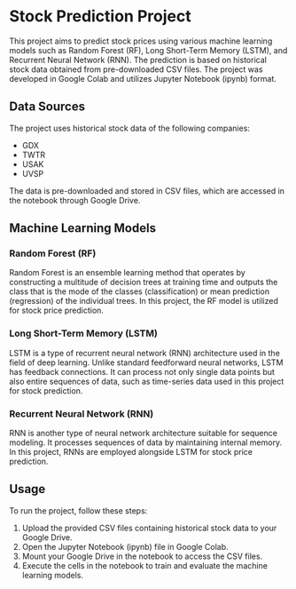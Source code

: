# Stock Prediction Project

This project aims to predict stock prices using various machine learning models such as Random Forest (RF), Long Short-Term Memory (LSTM), and Recurrent Neural Network (RNN). The prediction is based on historical stock data obtained from pre-downloaded CSV files. The project was developed in Google Colab and utilizes Jupyter Notebook (ipynb) format.

## Data Sources

The project uses historical stock data of the following companies:
- GDX
- TWTR
- USAK
- UVSP

The data is pre-downloaded and stored in CSV files, which are accessed in the notebook through Google Drive.

## Machine Learning Models

### Random Forest (RF)

Random Forest is an ensemble learning method that operates by constructing a multitude of decision trees at training time and outputs the class that is the mode of the classes (classification) or mean prediction (regression) of the individual trees. In this project, the RF model is utilized for stock price prediction.

### Long Short-Term Memory (LSTM)

LSTM is a type of recurrent neural network (RNN) architecture used in the field of deep learning. Unlike standard feedforward neural networks, LSTM has feedback connections. It can process not only single data points but also entire sequences of data, such as time-series data used in this project for stock prediction.

### Recurrent Neural Network (RNN)

RNN is another type of neural network architecture suitable for sequence modeling. It processes sequences of data by maintaining internal memory. In this project, RNNs are employed alongside LSTM for stock price prediction.

## Usage

To run the project, follow these steps:
1. Upload the provided CSV files containing historical stock data to your Google Drive.
2. Open the Jupyter Notebook (ipynb) file in Google Colab.
3. Mount your Google Drive in the notebook to access the CSV files.
4. Execute the cells in the notebook to train and evaluate the machine learning models.

